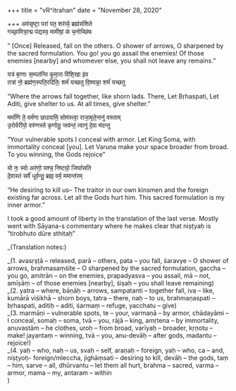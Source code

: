 +++
title = "vR^itrahan"
date = "November 28, 2020"

+++
अव॑सृष्टा॒ परा॑ पत॒ शर॑व्ये॒ ब्रह्म॑संशिते  
गच्छा॒मित्रा॒न्प्र प॑द्यस्व॒ मामीषां॒ कं च॒नोच्छि॑षः  
  
” \[Once\] Released, fall on the others. O shower of arrows, O sharpened
by the sacred formulation. You go! you go assail the enemies! Of those
enemies \[nearby\] and whomever else, you shall not leave any remains.”

यत्र॑ बा॒णाः स॒म्पत॑न्ति कुमा॒रा वि॑शि॒खा इ॑व  
तत्रा॑ नो॒ ब्रह्म॑ण॒स्पति॒रदि॑तिः॒ शर्म॑ यच्छतु वि॒श्वाहा॒ शर्म॑
यच्छतु  
  
“Where the arrows fall together, like shorn lads. There, Let Bṛhaspati,
Let Aditi, give shelter to us. At all times, give shelter.”  
  
मर्मा॑णि ते॒ वर्म॑णा छादयामि॒ सोम॑स्त्वा॒ राजा॒मृते॒नानु॑ वस्ताम्  
उ॒रोर्वरी॑यो॒ वरु॑णस्ते कृणोतु॒ जय॑न्तं॒ त्वानु॑ दे॒वा म॑दन्तु  
  
“Your vulnerable spots I conceal with armor. Let King Soma, with
immortality conceal \[you\]. Let Varuṇa make your space broader from
broad. To you winning, the Gods rejoice”  
  
यो नः॒ स्वो अर॑णो॒ यश्च॒ निष्ट्यो॒ जिघां॑सति  
दे॒वास्तं सर्वे॑ धूर्वन्तु॒ ब्रह्म॒ वर्म॒ ममान्त॑रम्  
  
“He desiring to kill us– The traitor in our own kinsmen and the foreign
existing far across. Let all the Gods hurt him. This sacred formulation
is my inner armor.”

I took a good amount of liberty in the translation of the last verse.
Mostly went with Sāyana-s commentary where he makes clear that niṣṭyaḥ
is “tirobhuto dūre sthitaḥ”

_(Translation notes:)

_(1. avasṛṣṭā – released, parā – others, pata – you fall, śaravye – O shower of arrows, brahmasaṃśite – O sharpened by the sacred formulation, gaccha – you go, amitrān – on the enemies, prapadyasva – you assail, mā – not, amīṣāṃ – of those enemies \[nearby\], śiṣaḥ – you shall leave remaining)  
_(2. yatra – where, bāṇāḥ – arrows, sampatanti – together fall, iva – like, kumārā viśikhā – shorn boys, tatra – there, naḥ – to us, brahmaṇaspati – bṛhaspati, aditiḥ – aditi, śarmaṃ – refuge, yacchatu – give)  
_(3. marmāṇi – vulnerable spots, te – your, varmaṇā – by armor, chādayāmi – I conceal, somaḥ – soma, tvā – you, rājā – king, amṛtena – by immortality, anuvastām – he clothes, uroḥ – from broad, varīyaḥ – broader, kṛṇotu – make! jayantaṃ – winning, tvā – you, anu-devāḥ – after gods, madantu – rejoice!)  
_(4. yaḥ – who, naḥ – us, svaḥ – self, araṇaḥ – foreign, yaḥ – who, ca – and, niṣṭyoḥ- foreign/mleccha, jighāṃsati – desiring to kill, devāḥ – the gods, taṃ – him, sarve – all, dhūrvantu – let them all hurt, brahma – sacred, varma – armor, mama – my, antaram – within  
)

